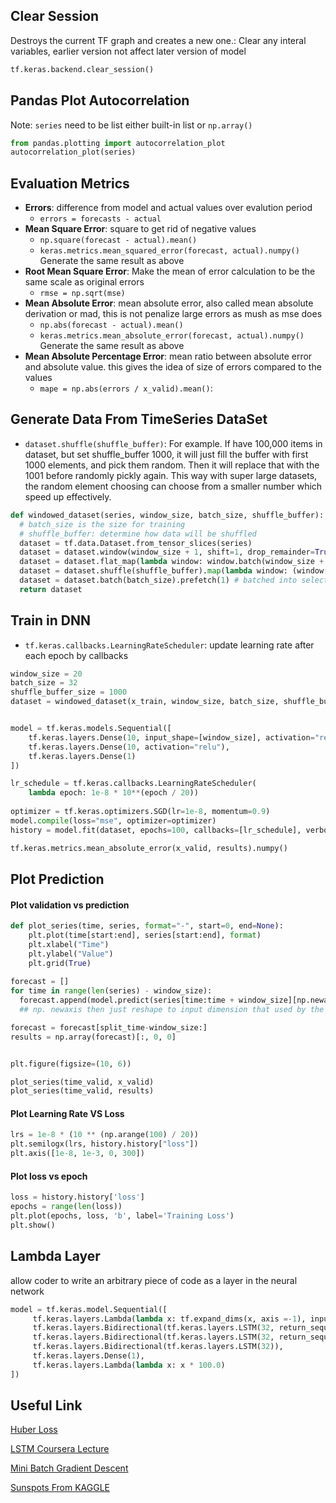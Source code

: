 ## Clear Session

Destroys the current TF graph and creates a new one.: Clear any interal variables, earlier version not affect later version of model

```python
tf.keras.backend.clear_session()
```

## Pandas Plot Autocorrelation

Note: ```series``` need to be list either built-in list or ```np.array()```

```python
from pandas.plotting import autocorrelation_plot
autocorrelation_plot(series)
```

## Evaluation Metrics

- **Errors**: difference from model and actual values over evalution period
  - ```errors = forecasts - actual``` 
- **Mean Square Error**: square to get rid of negative values
  - ```np.square(forecast - actual).mean()```
  - ```keras.metrics.mean_squared_error(forecast, actual).numpy()``` Generate the same result as above
- **Root Mean Square Error**: Make the mean of error calculation to be the same scale as original errors
  - ```rmse = np.sqrt(mse)```
- **Mean Absolute Error**: mean absolute error, also called mean absolute derivation or mad, this is not penalize large errors as mush as mse does
  - ```np.abs(forecast - actual).mean()```
  - ```keras.metrics.mean_absolute_error(forecast, actual).numpy()``` Generate the same result as above
- **Mean Absolute Percentage Error**: mean ratio between absolute error and absolute value. this gives the idea of size of errors compared to the values
  - ```mape = np.abs(errors / x_valid).mean()```:


## Generate Data From TimeSeries DataSet

- ```dataset.shuffle(shuffle_buffer)```:  For example. If have 100,000 items in dataset, but set shuffle_buffer 1000, it will just fill the buffer with first 1000 elements, and pick them random. Then it will replace that with the 1001 before randomly pickly again. This way with super large datasets, the random element choosing can choose from a smaller number which speed up effectively.

```python
def windowed_dataset(series, window_size, batch_size, shuffle_buffer):
  # batch_size is the size for training 
  # shuffle_buffer: determine how data will be shuffled
  dataset = tf.data.Dataset.from_tensor_slices(series)
  dataset = dataset.window(window_size + 1, shift=1, drop_remainder=True) # + 1 bc 1 as label
  dataset = dataset.flat_map(lambda window: window.batch(window_size + 1))
  dataset = dataset.shuffle(shuffle_buffer).map(lambda window: (window[:-1], window[-1]))
  dataset = dataset.batch(batch_size).prefetch(1) # batched into selected batch size
  return dataset
```

## Train in DNN

- ```tf.keras.callbacks.LearningRateScheduler```: update learning rate after each epoch by callbacks


```python
window_size = 20
batch_size = 32
shuffle_buffer_size = 1000
dataset = windowed_dataset(x_train, window_size, batch_size, shuffle_buffer_size)


model = tf.keras.models.Sequential([
    tf.keras.layers.Dense(10, input_shape=[window_size], activation="relu"), 
    tf.keras.layers.Dense(10, activation="relu"), 
    tf.keras.layers.Dense(1)
])

lr_schedule = tf.keras.callbacks.LearningRateScheduler(
    lambda epoch: 1e-8 * 10**(epoch / 20))
    
optimizer = tf.keras.optimizers.SGD(lr=1e-8, momentum=0.9)
model.compile(loss="mse", optimizer=optimizer)
history = model.fit(dataset, epochs=100, callbacks=[lr_schedule], verbose=0)

tf.keras.metrics.mean_absolute_error(x_valid, results).numpy()
```


## Plot Prediction

#### Plot validation vs prediction

```python
def plot_series(time, series, format="-", start=0, end=None):
    plt.plot(time[start:end], series[start:end], format)
    plt.xlabel("Time")
    plt.ylabel("Value")
    plt.grid(True)
    
forecast = []
for time in range(len(series) - window_size):
  forecast.append(model.predict(series[time:time + window_size][np.newaxis]))
  ## np. newaxis then just reshape to input dimension that used by the model

forecast = forecast[split_time-window_size:]
results = np.array(forecast)[:, 0, 0]


plt.figure(figsize=(10, 6))

plot_series(time_valid, x_valid)
plot_series(time_valid, results)
```

#### Plot Learning Rate VS Loss

```python
lrs = 1e-8 * (10 ** (np.arange(100) / 20))
plt.semilogx(lrs, history.history["loss"])
plt.axis([1e-8, 1e-3, 0, 300])
```

#### Plot loss vs epoch
```python
loss = history.history['loss']
epochs = range(len(loss))
plt.plot(epochs, loss, 'b', label='Training Loss')
plt.show()
```

## Lambda Layer

allow coder to write an arbitrary piece of code as a layer in the neural network

```python
model = tf.keras.model.Sequential([
     tf.keras.layers.Lambda(lambda x: tf.expand_dims(x, axis =-1), input_shape = [None]),
     tf.keras.layers.Bidirectional(tf.keras.layers.LSTM(32, return_sequence = True)),
     tf.keras.layers.Bidirectional(tf.keras.layers.LSTM(32, return_sequence = True)),
     tf.keras.layers.Bidirectional(tf.keras.layers.LSTM(32)),
     tf.keras.layers.Dense(1),
     tf.keras.layers.Lambda(lambda x: x * 100.0)                              
])
```



## Useful Link

[Huber Loss](https://en.wikipedia.org/wiki/Huber_loss)

[LSTM Coursera Lecture](https://www.coursera.org/lecture/nlp-sequence-models/long-short-term-memory-lstm-KXoay)

[Mini Batch Gradient Descent ](https://www.youtube.com/watch?v=4qJaSmvhxi8)

[Sunspots From KAGGLE](https://www.kaggle.com/robervalt/sunspots/)
